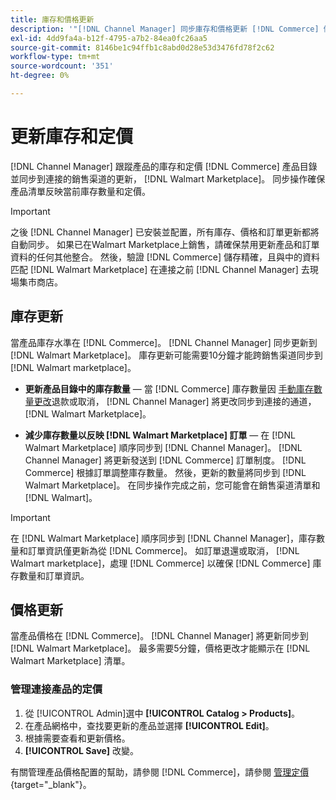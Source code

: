 ```yaml
---
title: 庫存和價格更新
description: '"[!DNL Channel Manager] 同步庫存和價格更新 [!DNL Commerce] 儲存 [!DNL Walmart Marketplace] 以便您可以從 [!DNL Commerce] 管理員'''
exl-id: 4dd9fa4a-b12f-4795-a7b2-84ea0fc26aa5
source-git-commit: 8146be1c94ffb1c8abd0d28e53d3476fd78f2c62
workflow-type: tm+mt
source-wordcount: '351'
ht-degree: 0%

---
```


# 更新庫存和定價

[!DNL Channel Manager] 跟蹤產品的庫存和定價 [!DNL Commerce] 產品目錄並同步到連接的銷售渠道的更新， [!DNL Walmart Marketplace]。 同步操作確保產品清單反映當前庫存數量和定價。


>[!IMPORTANT]
>
>之後 [!DNL Channel Manager] 已安裝並配置，所有庫存、價格和訂單更新都將自動同步。 如果已在Walmart Marketplace上銷售，請確保禁用更新產品和訂單資料的任何其他整合。 然後，驗證 [!DNL Commerce] 儲存精確，且與中的資料匹配 [!DNL Walmart Marketplace] 在連接之前 [!DNL Channel Manager] 去現場集市商店。


## 庫存更新

當產品庫存水準在 [!DNL Commerce]。 [!DNL Channel Manager] 同步更新到 [!DNL Walmart Marketplace]。 庫存更新可能需要10分鐘才能跨銷售渠道同步到 [!DNL Walmart marketplace]。

* **更新產品目錄中的庫存數量** — 當 [!DNL Commerce] 庫存數量因 [手動庫存數量更改](https://docs.magento.com/user-guide/catalog/inventory-product-quantity.html)退款或取消， [!DNL Channel Manager] 將更改同步到連接的通道， [!DNL Walmart Marketplace]。

* **減少庫存數量以反映 [!DNL Walmart Marketplace] 訂單** — 在 [!DNL Walmart Marketplace] 順序同步到 [!DNL Channel Manager]。 [!DNL Channel Manager] 將更新發送到 [!DNL Commerce] 訂單制度。 [!DNL Commerce] 根據訂單調整庫存數量。 然後，更新的數量將同步到 [!DNL Walmart Marketplace]。 在同步操作完成之前，您可能會在銷售渠道清單和 [!DNL Walmart]。

>[!IMPORTANT]
>
>在 [!DNL Walmart Marketplace] 順序同步到 [!DNL Channel Manager]，庫存數量和訂單資訊僅更新為從 [!DNL Commerce]。 如訂單退還或取消， [!DNL Walmart marketplace]，處理 [!DNL Commerce] 以確保 [!DNL Commerce] 庫存數量和訂單資訊。

## 價格更新

當產品價格在 [!DNL Commerce]。 [!DNL Channel Manager] 將更新同步到 [!DNL Walmart Marketplace]。 最多需要5分鐘，價格更改才能顯示在 [!DNL Walmart Marketplace] 清單。

### 管理連接產品的定價

1. 從 [!UICONTROL Admin]選中 **[!UICONTROL Catalog > Products]**。
1. 在產品網格中，查找要更新的產品並選擇 **[!UICONTROL Edit]**。
1. 根據需要查看和更新價格。
1. **[!UICONTROL Save]** 改變。

有關管理產品價格配置的幫助，請參閱 [!DNL Commerce]，請參閱 [管理定價](https://docs.magento.com/user-guide/catalog/pricing.html){target=&quot;_blank&quot;}。
